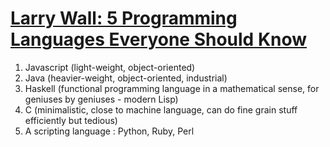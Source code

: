 # [Larry Wall: 5 Programming Languages Everyone Should Know](https://www.youtube.com/watch?v=LR8fQiskYII)

1. Javascript (light-weight, object-oriented)
2. Java (heavier-weight, object-oriented, industrial)
3. Haskell (functional programming language in a mathematical sense, for geniuses by geniuses - modern Lisp)
4.  C (minimalistic, close to machine language, can do fine grain stuff efficiently but tedious)
5. A scripting language : Python, Ruby, Perl
